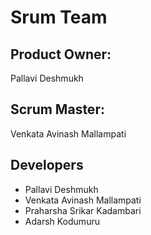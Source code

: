 # Srum Team
## Product Owner:
Pallavi Deshmukh 
## Scrum Master:
Venkata Avinash Mallampati
## Developers
- Pallavi Deshmukh
- Venkata Avinash Mallampati
- Praharsha Srikar Kadambari
- Adarsh Kodumuru
